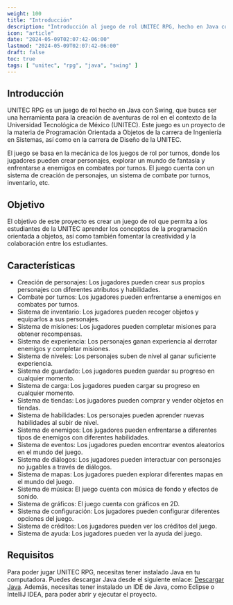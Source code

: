 ```yaml
---
weight: 100
title: "Introducción"
description: "Introducción al juego de rol UNITEC RPG, hecho en Java con Swing."
icon: "article"
date: "2024-05-09T02:07:42-06:00"
lastmod: "2024-05-09T02:07:42-06:00"
draft: false
toc: true
tags: [ "unitec", "rpg", "java", "swing" ]
---
```


## Introducción

UNITEC RPG es un juego de rol hecho en Java con Swing, que busca ser una herramienta para la creación de aventuras de
rol en el contexto de la Universidad Tecnológica de México (UNITEC). Este juego es un proyecto de la materia de
Programación Orientada a Objetos de la carrera de Ingeniería en Sistemas, así como en la carrera de Diseño de la UNITEC.

El juego se basa en la mecánica de los juegos de rol por turnos, donde los jugadores pueden crear personajes, explorar
un mundo de fantasía y enfrentarse a enemigos en combates por turnos. El juego cuenta con un sistema de creación de
personajes, un sistema de combate por turnos, inventario, etc.

## Objetivo

El objetivo de este proyecto es crear un juego de rol que permita a los estudiantes de la UNITEC aprender los conceptos
de la programación orientada a objetos, así como también fomentar la creatividad y la colaboración entre los
estudiantes.

## Características

- Creación de personajes: Los jugadores pueden crear sus propios personajes con diferentes atributos y habilidades.
- Combate por turnos: Los jugadores pueden enfrentarse a enemigos en combates por turnos.
- Sistema de inventario: Los jugadores pueden recoger objetos y equiparlos a sus personajes.
- Sistema de misiones: Los jugadores pueden completar misiones para obtener recompensas.
- Sistema de experiencia: Los personajes ganan experiencia al derrotar enemigos y completar misiones.
- Sistema de niveles: Los personajes suben de nivel al ganar suficiente experiencia.
- Sistema de guardado: Los jugadores pueden guardar su progreso en cualquier momento.
- Sistema de carga: Los jugadores pueden cargar su progreso en cualquier momento.
- Sistema de tiendas: Los jugadores pueden comprar y vender objetos en tiendas.
- Sistema de habilidades: Los personajes pueden aprender nuevas habilidades al subir de nivel.
- Sistema de enemigos: Los jugadores pueden enfrentarse a diferentes tipos de enemigos con diferentes habilidades.
- Sistema de eventos: Los jugadores pueden encontrar eventos aleatorios en el mundo del juego.
- Sistema de diálogos: Los jugadores pueden interactuar con personajes no jugables a través de diálogos.
- Sistema de mapas: Los jugadores pueden explorar diferentes mapas en el mundo del juego.
- Sistema de música: El juego cuenta con música de fondo y efectos de sonido.
- Sistema de gráficos: El juego cuenta con gráficos en 2D.
- Sistema de configuración: Los jugadores pueden configurar diferentes opciones del juego.
- Sistema de créditos: Los jugadores pueden ver los créditos del juego.
- Sistema de ayuda: Los jugadores pueden ver la ayuda del juego.

## Requisitos

Para poder jugar UNITEC RPG, necesitas tener instalado Java en tu computadora. Puedes descargar Java desde el siguiente
enlace: [Descargar Java](https://www.java.com/es/download/). Además, necesitas tener instalado un IDE de Java, como
Eclipse o IntelliJ IDEA, para poder abrir y ejecutar el proyecto.